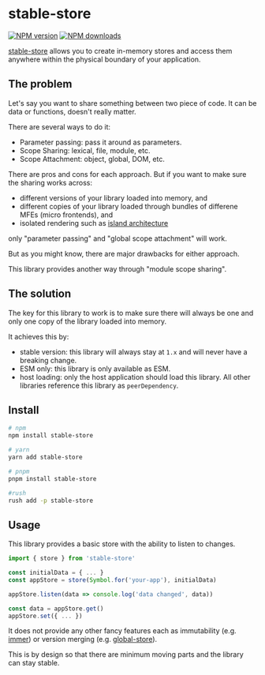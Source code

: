 # stable-store

[![NPM version][npm-image]][npm-url]
[![NPM downloads][downloads-image]][npm-url]

[stable-store] allows you to create in-memory stores and access them anywhere within the physical boundary of your application.

## The problem

Let's say you want to share something between two piece of code.
It can be data or functions, doesn't really matter.

There are several ways to do it:

- Parameter passing: pass it around as parameters.
- Scope Sharing: lexical, file, module, etc.
- Scope Attachment: object, global, DOM, etc.

There are pros and cons for each approach.
But if you want to make sure the sharing works across:

- different versions of your library loaded into memory, and
- different copies of your library loaded through bundles of differene MFEs (micro frontends), and
- isolated rendering such as [island architecture]

only "parameter passing" and "global scope attachment" will work.

But as you might know, there are major drawbacks for either approach.

This library provides another way through "module scope sharing".

## The solution

The key for this library to work is to make sure there will always be one and only one copy of the library loaded into memory.

It achieves this by:

- stable version: this library will always stay at `1.x` and will never have a breaking change.
- ESM only: this library is only available as ESM.
- host loading: only the host application should load this library. All other libraries reference this library as `peerDependency`.

## Install

```sh
# npm
npm install stable-store

# yarn
yarn add stable-store

# pnpm
pnpm install stable-store

#rush
rush add -p stable-store
```

## Usage

This library provides a basic store with the ability to listen to changes.

```ts
import { store } from 'stable-store'

const initialData = { ... }
const appStore = store(Symbol.for('your-app'), initialData)

appStore.listen(data => console.log('data changed', data))

const data = appStore.get()
appStore.set({ ... })
```

It does not provide any other fancy features each as immutability (e.g. [immer]) or version merging (e.g. [global-store]).

This is by design so that there are minimum moving parts and the library can stay stable.

[downloads-image]: https://img.shields.io/npm/dm/unional/stable-store.svg?style=flat
[global-store]: https://www.npmjs.com/package/global-store
[immer]: https://www.npmjs.com/package/immer
[island architecture]: https://jasonformat.com/islands-architecture/
[npm-image]: https://img.shields.io/npm/v/unional/stable-store.svg?style=flat
[npm-url]: https://npmjs.org/package/unional/stable-store
[stable-store]: https://www.npmjs.com/package/stable-store

